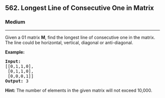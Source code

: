 <h2>562. Longest Line of Consecutive One in Matrix</h2><h3>Medium</h3><hr><div>Given a 01 matrix <b>M</b>, find the longest line of consecutive one in the matrix. The line could be horizontal, vertical, diagonal or anti-diagonal.

<p><b>Example:</b><br>
</p><pre><b>Input:</b>
[[0,1,1,0],
 [0,1,1,0],
 [0,0,0,1]]
<b>Output:</b> 3
</pre>
<p></p>

<p>
<b>Hint:</b>
The number of elements in the given matrix will not exceed 10,000.
</p></div>
